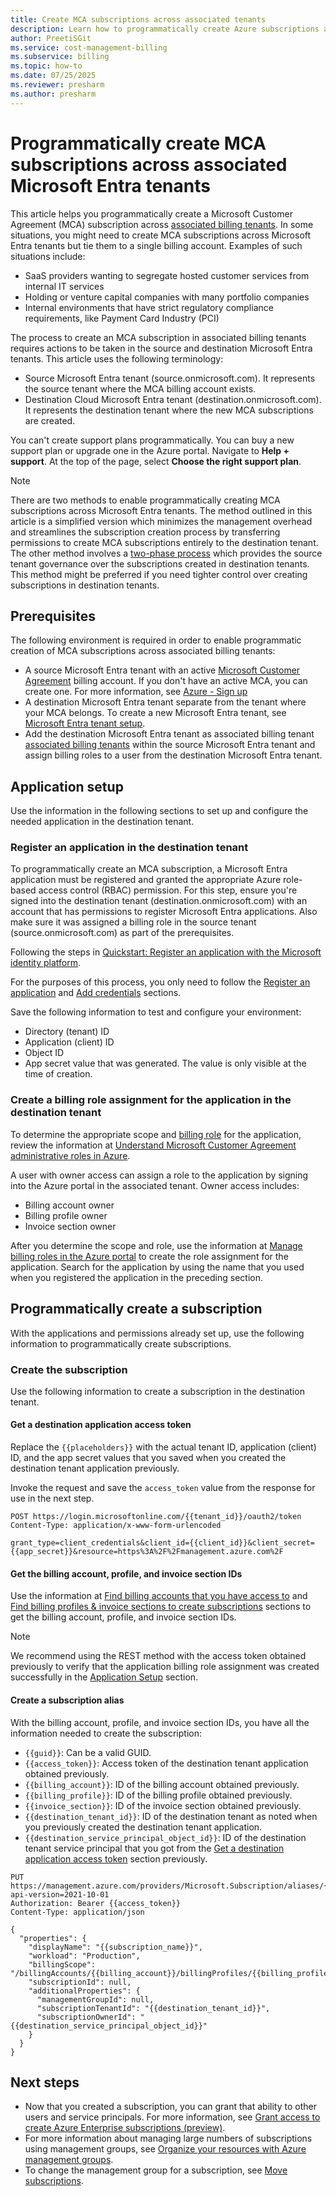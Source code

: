 ```yaml
---
title: Create MCA subscriptions across associated tenants
description: Learn how to programmatically create Azure subscriptions across associated Microsoft Entra tenants, including steps and considerations.
author: PreetiSGit
ms.service: cost-management-billing
ms.subservice: billing
ms.topic: how-to
ms.date: 07/25/2025
ms.reviewer: presharm
ms.author: presharm
---
```


# Programmatically create MCA subscriptions across associated Microsoft Entra tenants

This article helps you programmatically create a Microsoft Customer Agreement (MCA) subscription across [associated billing tenants](manage-billing-across-tenants.md). In some situations, you might need to create MCA subscriptions across Microsoft Entra tenants but tie them to a single billing account. Examples of such situations include:

- SaaS providers wanting to segregate hosted customer services from internal IT services
- Holding or venture capital companies with many portfolio companies
- Internal environments that have strict regulatory compliance requirements, like Payment Card Industry (PCI)

The process to create an MCA subscription in associated billing tenants requires actions to be taken in the source and destination Microsoft Entra tenants. This article uses the following terminology:

- Source Microsoft Entra tenant (source.onmicrosoft.com). It represents the source tenant where the MCA billing account exists.
- Destination Cloud Microsoft Entra tenant (destination.onmicrosoft.com). It represents the destination tenant where the new MCA subscriptions are created.

You can't create support plans programmatically. You can buy a new support plan or upgrade one in the Azure portal. Navigate to **Help + support**. At the top of the page, select **Choose the right support plan**.

> [!NOTE]
> There are two methods to enable programmatically creating MCA subscriptions across Microsoft Entra tenants. The method outlined in this article is a simplified version which minimizes the management overhead and streamlines the subscription creation process by transferring permissions to create MCA subscriptions entirely to the destination tenant.
> The other method involves a [two-phase process](programmatically-create-subscription-microsoft-customer-agreement-across-tenants.md) which provides the source tenant governance over the subscriptions created in destination tenants. This method might be preferred if you need tighter control over creating subscriptions in destination tenants.

## Prerequisites

The following environment is required in order to enable programmatic creation of MCA subscriptions across associated billing tenants:

- A source Microsoft Entra tenant with an active [Microsoft Customer Agreement](create-subscription.md) billing account. If you don't have an active MCA, you can create one. For more information, see [Azure - Sign up](https://signup.azure.com/)
- A destination Microsoft Entra tenant separate from the tenant where your MCA belongs. To create a new Microsoft Entra tenant, see [Microsoft Entra tenant setup](../../active-directory/develop/quickstart-create-new-tenant.md).
- Add the destination Microsoft Entra tenant as associated billing tenant [associated billing tenants](manage-billing-across-tenants.md) within the source Microsoft Entra tenant and assign billing roles to a user from the destination Microsoft Entra tenant.

## Application setup

Use the information in the following sections to set up and configure the needed application in the destination tenant.

### Register an application in the destination tenant

To programmatically create an MCA subscription, a Microsoft Entra application must be registered and granted the appropriate Azure role-based access control (RBAC) permission. For this step, ensure you're signed into the destination tenant (destination.onmicrosoft.com) with an account that has permissions to register Microsoft Entra applications. Also make sure it was assigned a billing role in the source tenant (source.onmicrosoft.com) as part of the prerequisites.

Following the steps in [Quickstart: Register an application with the Microsoft identity platform](../../active-directory/develop/quickstart-register-app.md).

For the purposes of this process, you only need to follow the [Register an application](../../active-directory/develop/quickstart-register-app.md#register-an-application) and [Add credentials](../../active-directory/develop/quickstart-register-app.md#add-credentials) sections.

Save the following information to test and configure your environment:

- Directory (tenant) ID
- Application (client) ID
- Object ID
- App secret value that was generated. The value is only visible at the time of creation.

### Create a billing role assignment for the application in the destination tenant

To determine the appropriate scope and [billing role](understand-mca-roles.md#subscription-billing-roles-and-tasks) for the application, review the information at [Understand Microsoft Customer Agreement administrative roles in Azure](understand-mca-roles.md).

A user with owner access can assign a role to the application by signing into the Azure portal in the associated tenant. Owner access includes:

- Billing account owner
- Billing profile owner
- Invoice section owner

After you determine the scope and role, use the information at [Manage billing roles in the Azure portal](understand-mca-roles.md#manage-billing-roles-in-the-azure-portal) to create the role assignment for the application. Search for the application by using the name that you used when you registered the application in the preceding section.

## Programmatically create a subscription

With the applications and permissions already set up, use the following information to programmatically create subscriptions.

### Create the subscription

Use the following information to create a subscription in the destination tenant.

#### Get a destination application access token

Replace the `{{placeholders}}` with the actual tenant ID, application (client) ID, and the app secret values that you saved when you created the destination tenant application previously.

Invoke the request and save the `access_token` value from the response for use in the next step.

```http
POST https://login.microsoftonline.com/{{tenant_id}}/oauth2/token
Content-Type: application/x-www-form-urlencoded

grant_type=client_credentials&client_id={{client_id}}&client_secret={{app_secret}}&resource=https%3A%2F%2Fmanagement.azure.com%2F
```

#### Get the billing account, profile, and invoice section IDs

Use the information at [Find billing accounts that you have access to](programmatically-create-subscription-microsoft-customer-agreement.md?#find-billing-accounts-that-you-have-access-to) and [Find billing profiles & invoice sections to create subscriptions](programmatically-create-subscription-microsoft-customer-agreement.md?#find-billing-profiles--invoice-sections-to-create-subscriptions) sections to get the billing account, profile, and invoice section IDs.

> [!NOTE]
> We recommend using the REST method with the access token obtained previously to verify that the application billing role assignment was created successfully in the [Application Setup](#application-setup) section.

#### Create a subscription alias

With the billing account, profile, and invoice section IDs, you have all the information needed to create the subscription:

- `{{guid}}`: Can be a valid GUID.
- `{{access_token}}`: Access token of the destination tenant application obtained previously.
- `{{billing_account}}`: ID of the billing account obtained previously.
- `{{billing_profile}}`: ID of the billing profile obtained previously.
- `{{invoice_section}}`: ID of the invoice section obtained previously.
- `{{destination_tenant_id}}`: ID of the destination tenant as noted when you previously created the destination tenant application.
- `{{destination_service_principal_object_id}}`: ID of the destination tenant service principal that you got from the [Get a destination application access token](#get-a-destination-application-access-token) section previously.

```http
PUT https://management.azure.com/providers/Microsoft.Subscription/aliases/{{guid}}?api-version=2021-10-01
Authorization: Bearer {{access_token}}
Content-Type: application/json

{
  "properties": {
    "displayName": "{{subscription_name}}",
    "workload": "Production",
    "billingScope": "/billingAccounts/{{billing_account}}/billingProfiles/{{billing_profile}}/invoiceSections/{{invoice_section}}",
    "subscriptionId": null,
    "additionalProperties": {
      "managementGroupId": null,
      "subscriptionTenantId": "{{destination_tenant_id}}",
      "subscriptionOwnerId": "{{destination_service_principal_object_id}}"
    }
  }
}
```

## Next steps

* Now that you created a subscription, you can grant that ability to other users and service principals. For more information, see [Grant access to create Azure Enterprise subscriptions (preview)](grant-access-to-create-subscription.md).
* For more information about managing large numbers of subscriptions using management groups, see [Organize your resources with Azure management groups](../../governance/management-groups/overview.md).
* To change the management group for a subscription, see [Move subscriptions](../../governance/management-groups/manage.md#move-management-groups-and-subscriptions).
